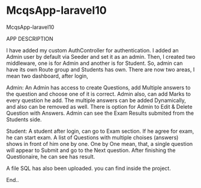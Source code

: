 # McqsApp-laravel10
McqsApp-laravel10

APP DESCRIPTION

I have added my custom AuthController for authentication.
I added an Admin user by default via Seeder and set it as an admin.
Then, I created two middleware, one is for Admin and another is for Student.
So, admin can have its own Route group and Students has own.
There are now two areas, I mean two dashboard, after login,

Admin:
An Admin has access to create Questions, add Multiple answers to the question and choose
one of it is correct.
Admin also, can add Marks to every question he add.
The multiple answers can be added Dynamically, and also can be removed as well.
There is option for Admin to Edit & Delete Question with Answers.
Admin can see the Exam Results submited from the Students side.

Student:
A student after login, can go to Exam section.
If he agree for exam, he can start exam.
A list of Questions with multiple choises (answers) shows in front of him one by one.
One by One mean, that, a single question will appear to Submit and go to the Next question.
After finishing the Questionaire, he can see has result.

A file SQL has also been uploaded. you can find inside the project.

End..
